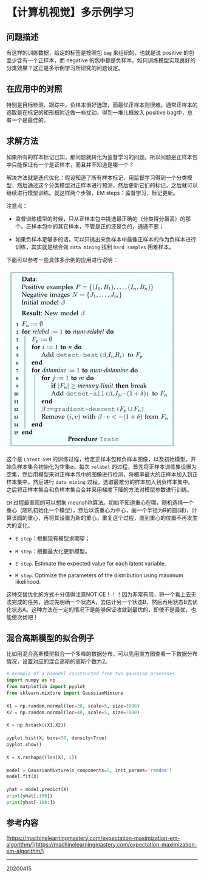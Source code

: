 # 【计算机视觉】多示例学习

## 问题描述

有这样的训练数据，给定的标签是按照包 `bag` 来组织的，也就是说 positive 的包至少含有一个正样本，而 negative 的包中都是负样本。如何训练模型实现良好的分类效果？这正是多示例学习所研究的问题设定。


## 在应用中的对照

特别是目标检测、跟踪中，负样本很好选取，而最优正样本则很难。通常正样本的选取是在标记的矩形框附近做一些扰动，得到一堆儿框放入 positive bag中，总有一个是最佳的。

## 求解方法

如果所有的样本标记已知，那问题就转化为监督学习的问题。所以问题是正样本包中只能保证有一个是正样本，而且并不知道是哪一个？

解决方法就是迭代优化：假设知道了所有样本标记，用监督学习得到一个分类模型，然后通过这个分类模型对正样本进行预测，然后更新它们的标记，之后就可以继续进行模型训练。就这样两个步骤，EM steps：监督学习，标记更新。

注意点：

- 监督训练模型的时候，只从正样本包中挑选最正确的（分类得分最高）的那个。正样本包中的其它样本，不管是正的还是负的，通通不要；

- 如果负样本足够多的话，可以只挑出来负样本中最像正样本的作为负样本进行训练，其实就是结合做 `data mining` 找到 `hard samples` 困难样本。

下面可以参考一些具体多示例的应用进行说明：

![](/img/20200415/Figure12.png)

这个是 `Latent-SVM` 的训练过程，给定正样本包和负样本图像，以及初始模型。开始负样本集合初始化为空集∅。每次 `relabel` 的过程，首先将正样本训练集设置为空集，然后用模型来对正样本包中的图像进行检测，将概率最大的正样本加入到正样本集中。然后进行 `data mining` 过程，选取最难分的样本加入到负样本集中。之后将正样本集合和负样本集合合并采用梯度下降的方法对模型参数进行训练。

`EM` 过程最直观的可以想象 meanshift算法。初始不知道重心在哪，随机选择一个重心（随机初始化一个模型），然后以该重心为中心，画一个半径为R的圆(球)，计算该圆的重心，再将其设置为新的重心。重复这个过程，直到重心的位置不再发生大的变化。

- `E step`：根据现有模型求期望；
- `M step`：根据最大化更新模型。

- `E step`. Estimate the expected value for each latent variable.
- `M step`. Optimize the parameters of the distribution using maximum likelihood.

这种交替优化的方式十分值得注意NOTICE！！！因为非常有用，将一个看上去无法完成的任务，通过先明确一个状态A，去估计另一个状态B，然后再用状态B去优化状态A。这种方法在一定的情况下是能够保证收敛到最优的，即使不是最优，也能使次优吧！

## 混合高斯模型的拟合例子

比如用混合高斯模型拟合一个多峰的数据分布，可以先用直方图查看一下数据分布情况，设置对应的混合高斯的高斯个数为2。

```python
# example of a bimodal constructed from two gaussian processes
import numpy as np 
from matplotlib import pyplot 
from sklearn.mixture import GaussianMixture

X1 = np.random.normal(loc=20, scale=5, size=3000)
X2 = np.random.normal(loc=40, scale=5, size=7000)

X = np.hstack((X1,X2))

pyplot.hist(X, bins=50, density=True)
pyplot.show()

X = X.reshape((len(X), 1))

model = GaussianMixture(n_components=2, init_params='random')
model.fit(X)

yhat = model.predict(X)
print(yhat[:100])
print(yhat[-100:])

```



## 参考内容

[https://machinelearningmastery.com/expectation-maximization-em-algorithm/](https://machinelearningmastery.com/expectation-maximization-em-algorithm/)



-----
20200415

